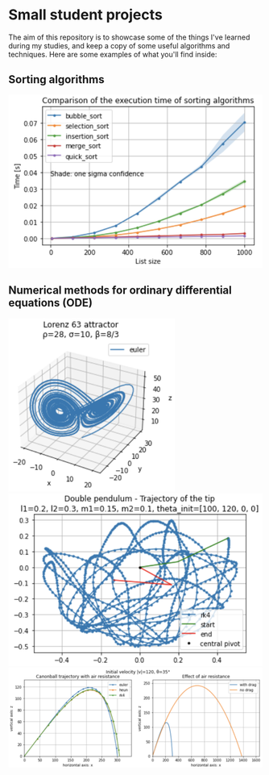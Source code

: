 # Small student projects
The aim of this repository is to showcase some of the things I've learned during my studies, and keep a copy of some useful algorithms and techniques. Here are some examples of what you'll find inside:

## Sorting algorithms
<img src="./images/sorting_algos_comparison.png" alt="sorting_algos_comparison" width="512"/>

## Numerical methods for ordinary differential equations (ODE)
<img src="./images/lorenz63.png" alt="lorenz63" width="330"/>
<img src="./images/double_pendulum.png" alt="double_pendulum" width="512"/>
<img src="./images/canon_ball_air_drag.png" alt="canon_ball_air_drag" width="800"/>
